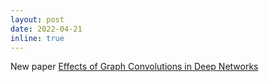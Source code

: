 ```yaml
---
layout: post
date: 2022-04-21
inline: true
---
```


New paper [Effects of Graph Convolutions in Deep Networks](https://arxiv.org/abs/2204.09297)